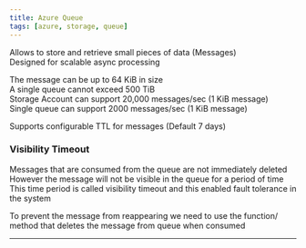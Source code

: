 ```yaml
---
title: Azure Queue
tags: [azure, storage, queue]
---
```


Allows to store and retrieve small pieces of data (Messages)  
Designed for scalable async processing  

The message can be up to 64 KiB in size  
A single queue cannot exceed 500 TiB  
Storage Account can support 20,000 messages/sec (1 KiB message)  
Single queue can support 2000 messages/sec (1 KiB message)

Supports configurable TTL for messages (Default 7 days)

### Visibility Timeout

Messages that are consumed from the queue are not immediately deleted  
However the message will not be visible in the queue for a period of time  
This time period is called visibility timeout and this enabled fault tolerance in the system

To prevent the message from reappearing we need to use the function/ method that deletes the message from queue when consumed

---